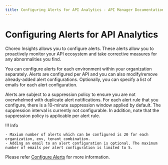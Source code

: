 ```yaml
---
title: Configuring Alerts for API Analytics - API Manager Documentation 4.0.0
---
```


# Configuring Alerts for API Analytics

Choreo Insights allows you to configure alerts. These alerts allow you to proactively monitor your API ecosystem and take corrective measures for any abnormalities you find. 

You can configure alerts for each environment within your organization separately. Alerts are configured per API and you can also modify/remove already-added alert configurations. Optionally, you can specify a list of emails for each alert configuration. 

Alerts are subject to a suppression policy to ensure you are not overwhelmed with duplicate alert notifications. For each alert rule that you configure, there is a 10-minute suppression window applied by default. The suppression interval is currently not configurable. In addition, note that the suppression policy is applicable per alert rule.

!!! Info

	- Maxium number of alerts which can be configured is 20 for each organization, env, tenant combination.
	- Adding an email to an alert configuration is optional. The maximum number of emails per alert configuration is limited to 5.

Please refer [Configure Alerts](https://wso2.com/choreo/docs/insights/configure-alerts/) for more information.
